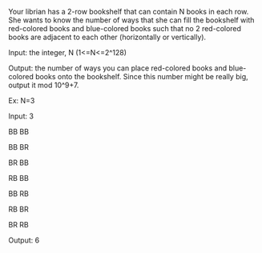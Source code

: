 Your librian has a 2-row bookshelf that can contain N books in each row. She wants to know the number of ways that she can fill the bookshelf with red-colored books and blue-colored books such that no 2 red-colored books are adjacent to each other (horizontally or vertically).

Input: the integer, N (1<=N<=2^128)

Output: the number of ways you can place red-colored books and blue-colored books onto the bookshelf. Since this number might be really big, output it mod 10^9+7.

Ex: N=3


Input: 3

BB
BB

BB
BR

BR
BB

RB
BB

BB
RB

RB
BR

BR
RB

Output: 6
